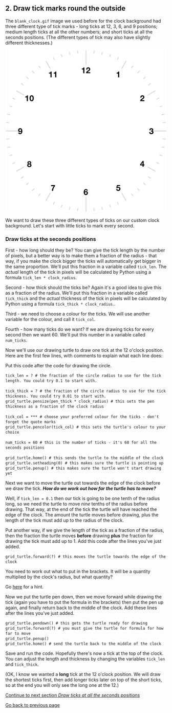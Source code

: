 ## 2. Draw tick marks round the outside

The ```blank_clock.gif``` image we used before for the clock background had three different type of tick marks - long ticks at 12, 3, 6, and 9 positions; medium length ticks at all the other numbers; and short ticks at all the seconds positions. (The different types of tick may also have slightly different thicknesses.)

![Clock background](../Step3-Setting-up-the-Analogue-clock/blank_clock.gif "One example analogue clock") 

We want to draw these three different types of ticks on our custom clock background. Let's start with little ticks to mark every second.

### Draw ticks at the seconds positions

First - how long should they be? You can give the tick length by the number of pixels, but a better way is to make them a fraction of the radius - that way, if you make the clock bigger the ticks will automatically get bigger in the same proportion. We'll put this fraction in a variable called ```tick_len```. The *actual* length of the tick in pixels will be calculated by Python using a formula ```tick_len * clock_radius```.

Second - how thick should the ticks be? Again it's a good idea to give this as a fraction of the radius. We'll put this fraction in a variable called ```tick_thick``` and the *actual* thickness of the tick in pixels will be calculated by Python using a formula ```tick_thick * clock_radius```..

Third - we need to choose a colour for the ticks. We will use another variable for the colour, and call it ```tick_col```.

Fourth - how many ticks do we want? If we are drawing ticks for every second then we want 60. We'll put this number in a variable called ```num_ticks```.

Now we'll use our drawing turtle to draw one tick at the 12 o'clock position. Here are the first few lines, with comments to explain what each line does:

Put this code after the code for drawing the circle.

```
tick_len = ? # the fraction of the circle radius to use for the tick length. You could try 0.1 to start with.

tick_thick = ? # the fraction of the circle radius to use for the tick thickness. You could try 0.01 to start with.
grid_turtle.pensize(pen_thick * clock_radius) # this sets the pen thickness as a fraction of the clock radius

tick_col = *** # choose your preferred colour for the ticks - don't forget the quote marks
grid_turtle.pencolor(tick_col) # this sets the turtle's colour to your choice

num_ticks = 60 # this is the number of ticks - it's 60 for all the seconds positions

grid_turtle.home() # this sends the turtle to the middle of the clock
grid_turtle.setheading(0) # this makes sure the turtle is pointing up
grid_turtle.penup() # this makes sure the turtle won't start drawing yet
```
Next we want to move the turtle out towards the edge of the clock before we draw the tick. **_How do we work out how far the turtle has to move?_**

Well, if ```tick_len = 0.1``` then our tick is going to be one tenth of the radius long, so we need the turtle to move *nine* tenths of the radius before drawing. That way, at the end of the tick the turtle will have reached the edge of the clock. The amount the turtle moves before drawing, plus the length of the tick must add up to the radius of the clock.

Put another way, if we give the length of the tick as a fraction of the radius, then the fraction the turtle moves **before** drawing **plus** the fraction for drawing the tick must add up to 1. Add this code after the lines you've just added.
```
grid_turtle.forward(?) # this moves the turtle towards the edge of the clock
```
You need to work out what to put in the brackets. It will be a quantity multiplied by the clock's radius, but what quantity?

Go [here](README3.md) for a hint.

Now we put the turtle pen down, then we move forward while drawing the tick (again you have to put the formula in the brackets) then put the pen up again, and finally return back to the middle of the clock. Add these lines after the lines you've just added.
```
grid_turtle.pendown() # this gets the turtle ready for drawing
grid_turtle.forward(?) # you must give the turtle for formula for how far to move
grid_turtle.penup()
grid_turtle.home() # send the turtle back to the middle of the clock
```
Save and run the code. Hopefully there's now a tick at the top of the clock. You can adjust the length and thickness by changing the variables ```tick_len``` and ```tick_thick```.

(OK, I know we wanted a **long** tick at the 12 o'clock position. We will draw the shortest ticks first, then add longer ticks later on top of the short ticks, so at the end you will only see the long one at the 12.)

[Continue to next section *Draw ticks at all the seconds positions*](README4.md)

[Go back to previous page](README.md)